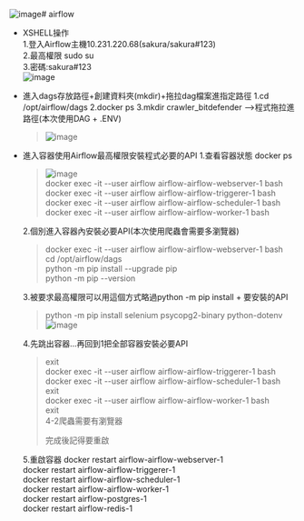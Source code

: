 ![image](https://github.com/user-attachments/assets/b8398f63-9128-497c-b880-28c03cb5f6c7)# airflow
- XSHELL操作<br>
  1.登入Airflow主機10.231.220.68(sakura/sakura#123)<br>
  2.最高權限 sudo su<br>
  3.密碼:sakura#123<br>
![image](https://github.com/user-attachments/assets/f6b509a7-6603-4c63-9650-1bb43c22e43d)

- 進入dags存放路徑+創建資料夾(mkdir)+拖拉dag檔案進指定路徑
  1.cd /opt/airflow/dags
  2.docker ps
  3.mkdir crawler_bitdefender -->程式拖拉進路徑(本次使用DAG + .ENV)
  > ![image](https://github.com/user-attachments/assets/bce913fb-b259-41ee-99bd-0c687d74f3cd)
  
- 進入容器使用Airflow最高權限安裝程式必要的API
  1.查看容器狀態 docker ps<br>
  > ![image](https://github.com/user-attachments/assets/db9cc888-0655-4629-a658-0d65dc7722ec)<br>
  > docker exec -it --user airflow airflow-airflow-webserver-1 bash<br>
  > docker exec -it --user airflow airflow-airflow-triggerer-1 bash<br>
  > docker exec -it --user airflow airflow-airflow-scheduler-1 bash<br>
  > docker exec -it --user airflow airflow-airflow-worker-1 bash<br>

  2.個別進入容器內安裝必要API(本次使用爬蟲會需要多瀏覽器)
  > docker exec -it --user airflow airflow-airflow-webserver-1 bash<br>
  > cd /opt/airflow/dags<br>
  > python -m pip install --upgrade pip<br>
  > python -m pip --version<br>
  
  3.被要求最高權限可以用這個方式略過python -m pip install + 要安裝的API
  > python -m pip install selenium psycopg2-binary python-dotenv<br>
  > ![image](https://github.com/user-attachments/assets/0dd1b676-d2bf-4132-81f5-24b93134f139)

  4.先跳出容器...再回到1把全部容器安裝必要API
  > exit<br>
  > docker exec -it --user airflow airflow-airflow-triggerer-1 bash<br>
  > docker exec -it --user airflow airflow-airflow-scheduler-1 bash<br>
  > exit<br>
  > docker exec -it --user airflow airflow-airflow-worker-1 bash<br>
  > exit<br>
  4-2爬蟲需要有瀏覽器
  > 
  > 完成後記得要重啟

  5.重啟容器
  docker restart airflow-airflow-webserver-1<br>
  docker restart airflow-airflow-triggerer-1<br>
  docker restart airflow-airflow-scheduler-1<br>
  docker restart airflow-airflow-worker-1<br>
  docker restart airflow-postgres-1<br>
  docker restart airflow-redis-1<br>

  

